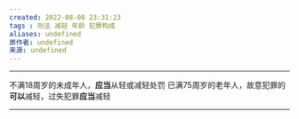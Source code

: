 ```yaml
---
created: 2022-08-08 23:31:23
tags : 刑法 减轻 年龄 犯罪构成
aliases: undefined
原作者: undefined
来源: undefined
---
```

---
不满18周岁的未成年人，**应当**从轻或减轻处罚
已满75周岁的老年人，故意犯罪的**可以**减轻，过失犯罪**应当**减轻

---

